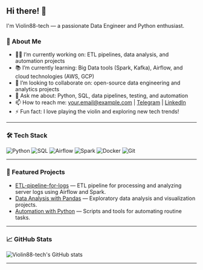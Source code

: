 ## Hi there! 👋

I'm Violin88-tech — a passionate Data Engineer and Python enthusiast.

### 🚀 About Me
- 🧑‍💻 I’m currently working on: ETL pipelines, data analysis, and automation projects
- 📚 I’m currently learning: Big Data tools (Spark, Kafka), Airflow, and cloud technologies (AWS, GCP)
- 🤝 I’m looking to collaborate on: open-source data engineering and analytics projects
- 💬 Ask me about: Python, SQL, data pipelines, testing, and automation
- 📫 How to reach me: [your.email@example.com](mailto:your.email@example.com) | [Telegram](https://t.me/yourhandle) | [LinkedIn](https://linkedin.com/in/yourprofile)
- ⚡ Fun fact: I love playing the violin and exploring new tech trends!

---

### 🛠️ Tech Stack

![Python](https://img.shields.io/badge/Python-3776AB?style=for-the-badge&logo=python&logoColor=white)
![SQL](https://img.shields.io/badge/SQL-4479A1?style=for-the-badge&logo=postgresql&logoColor=white)
![Airflow](https://img.shields.io/badge/Airflow-017CEE?style=for-the-badge&logo=apache-airflow&logoColor=white)
![Spark](https://img.shields.io/badge/Spark-E25A1C?style=for-the-badge&logo=apachespark&logoColor=white)
![Docker](https://img.shields.io/badge/Docker-2496ED?style=for-the-badge&logo=docker&logoColor=white)
![Git](https://img.shields.io/badge/Git-F05032?style=for-the-badge&logo=git&logoColor=white)

---

### 🌟 Featured Projects

- [ETL-pipeline-for-logs](https://github.com/Violin88-tech/etl-logs) — ETL pipeline for processing and analyzing server logs using Airflow and Spark.
- [Data Analysis with Pandas](https://github.com/Violin88-tech/data-analysis-pandas) — Exploratory data analysis and visualization projects.
- [Automation with Python](https://github.com/Violin88-tech/python-automation) — Scripts and tools for automating routine tasks.

---

### 📈 GitHub Stats

![Violin88-tech's GitHub stats](https://github-readme-stats.vercel.app/api?username=Violin88-tech&show_icons=true&theme=radical)

---

<!--
**Violin88-tech/Violin88-tech** is a ✨ _special_ ✨ repository because its `README.md` (this file) appears on your GitHub profile.

Feel free to customize this template!
-->

